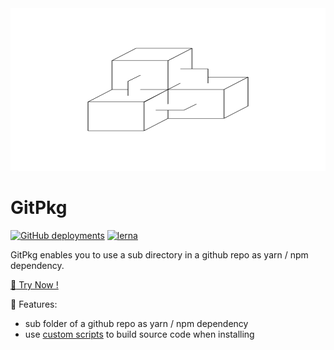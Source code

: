 <img alt="GitPkg-icon" src="docs/.vuepress/public/cover.svg" width="100%" height="260px">

# GitPkg

[![GitHub deployments](https://img.shields.io/github/deployments/EqualMa/gitpkg/production?label=gitpkg.now.sh&logo=zeit&style=flat-square)](https://gitpkg.now.sh)
[![lerna](https://img.shields.io/badge/maintained%20with-lerna-cc00ff.svg?style=flat-square)](https://lerna.js.org/)

GitPkg enables you to use a sub directory in a github repo as yarn / npm dependency.

[:tada: Try Now !](https://gitpkg.now.sh)

:unicorn: Features:

- sub folder of a github repo as yarn / npm dependency
- use [custom scripts](https://gitpkg.now.sh/guide/#custom-scripts) to build source code when installing
